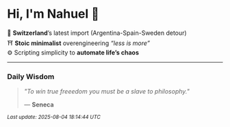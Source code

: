 # Hi, I'm Nahuel :tiger:

📍 **Switzerland**’s latest import (Argentina-Spain-Sweden detour)  
⛩️ **Stoic minimalist** overengineering *“less is more”*  
⚙️ Scripting simplicity to **automate life’s chaos**

---

### Daily Wisdom
> _"To win true freeedom you must be a slave to philosophy."_  
>
> — **Seneca**

<sub>*Last update: 2025-08-04 18:14:44 UTC*</sub>

